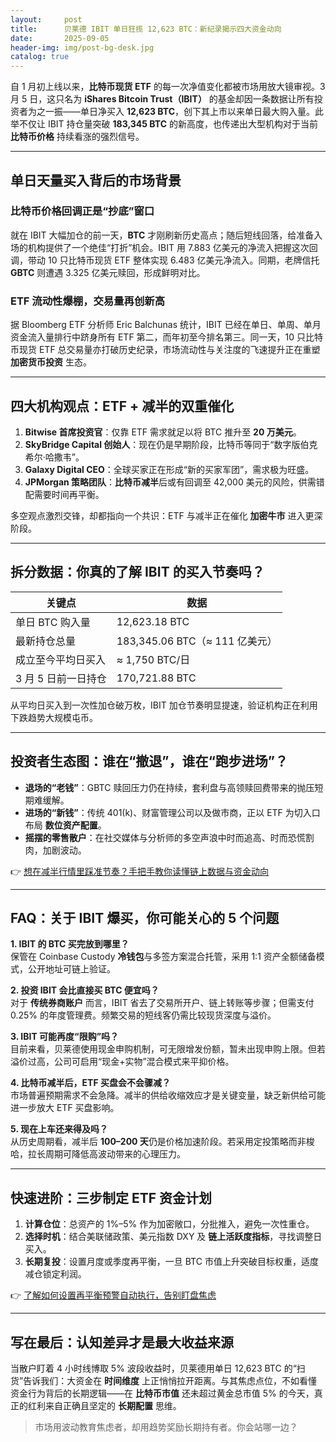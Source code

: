 ```yaml
---
layout:     post
title:      贝莱德 IBIT 单日狂揽 12,623 BTC：新纪录揭示四大资金动向
date:       2025-09-05
header-img: img/post-bg-desk.jpg
catalog: true
---
```


自 1 月初上线以来，**比特币现货 ETF** 的每一次净值变化都被市场用放大镜审视。3 月 5 日，这只名为 **iShares Bitcoin Trust（IBIT）** 的基金却因一条数据让所有投资者为之一振——单日净买入 **12,623 BTC**，创下其上市以来单日最大购入量。此举不仅让 IBIT 持仓量突破 **183,345 BTC** 的新高度，也传递出大型机构对于当前 **比特币价格** 持续看涨的强烈信号。

---

## 单日天量买入背后的市场背景

### 比特币价格回调正是“抄底”窗口

就在 IBIT 大幅加仓的前一天，**BTC** 才刚刷新历史高点；随后短线回落，给准备入场的机构提供了一个绝佳“打折”机会。IBIT 用 7.883 亿美元的净流入把握这次回调，带动 10 只比特币现货 ETF 整体实现 6.483 亿美元净流入。同期，老牌信托 **GBTC** 则遭遇 3.325 亿美元赎回，形成鲜明对比。

### ETF 流动性爆棚，交易量再创新高

据 Bloomberg ETF 分析师 Eric Balchunas 统计，IBIT 已经在单日、单周、单月资金流入量排行中跻身所有 ETF 第二，而年初至今排名第三。同一天，10 只比特币现货 ETF 总交易量亦打破历史纪录，市场流动性与关注度的飞速提升正在重塑 **加密货币投资** 生态。

---

## 四大机构观点：ETF + 减半的双重催化

1. **Bitwise 首席投资官**：仅靠 ETF 需求就足以将 BTC 推升至 **20 万美元**。
2. **SkyBridge Capital 创始人**：现在仍是早期阶段，比特币等同于“数字版伯克希尔·哈撒韦”。
3. **Galaxy Digital CEO**：全球买家正在形成“新的买家军团”，需求极为旺盛。
4. **JPMorgan 策略团队**：**比特币减半**后或有回调至 42,000 美元的风险，供需错配需要时间再平衡。

多空观点激烈交锋，却都指向一个共识：ETF 与减半正在催化 **加密牛市** 进入更深阶段。

---

## 拆分数据：你真的了解 IBIT 的买入节奏吗？

| 关键点 | 数据 |
|--------|------|
| 单日 BTC 购入量 | 12,623.18 BTC |
| 最新持仓总量 | 183,345.06 BTC（≈ 111 亿美元） |
| 成立至今平均日买入 | ≈ 1,750 BTC/日 |
| 3 月 5 日前一日持仓 | 170,721.88 BTC |

从平均日买入到一次性加仓破万枚，IBIT 加仓节奏明显提速，验证机构正在利用下跌趋势大规模屯币。

---

## 投资者生态图：谁在“撤退”，谁在“跑步进场”？

- **退场的“老钱”**：GBTC 赎回压力仍在持续，套利盘与高领赎回费带来的抛压短期难缓解。
- **进场的“新钱”**：传统 401(k)、财富管理公司以及做市商，正以 ETF 为切入口布局 **数位资产配置**。
- **摇摆的零售散户**：在社交媒体与分析师的多空声浪中时而追高、时而恐慌割肉，加剧波动。

👉 [想在减半行情里踩准节奏？手把手教你读懂链上数据与资金动向](https://okxdog.com/)

---

## FAQ：关于 IBIT 爆买，你可能关心的 5 个问题

**1. IBIT 的 BTC 买完放到哪里？**  
保管在 Coinbase Custody **冷钱包**与多签方案混合托管，采用 1:1 资产全额储备模式，公开地址可链上验证。

**2. 投资 IBIT 会比直接买 BTC 便宜吗？**  
对于 **传统券商账户** 而言，IBIT 省去了交易所开户、链上转账等步骤；但需支付 0.25% 的年度管理费。频繁交易的短线客仍需比较现货深度与溢价。

**3. IBIT 可能再度“限购”吗？**  
目前来看，贝莱德使用现金申购机制，可无限增发份额，暂未出现申购上限。但若溢价过高，公司可启用“现金+实物”混合模式来平抑价格。

**4. 比特币减半后，ETF 买盘会不会骤减？**  
市场普遍预期需求不会急降。减半的供给收缩效应才是关键变量，缺乏新供给可能进一步放大 ETF 买盘影响。

**5. 现在上车还来得及吗？**  
从历史周期看，减半后 **100–200 天**仍是价格加速阶段。若采用定投策略而非梭哈，拉长周期可降低高波动带来的心理压力。

---

## 快速进阶：三步制定 ETF 资金计划

1. **计算仓位**：总资产的 1%–5% 作为加密敞口，分批推入，避免一次性重仓。
2. **选择时机**：结合美联储政策、美元指数 DXY 及 **链上活跃度指标**，寻找调整日买入。
3. **长期复投**：设置月度或季度再平衡，一旦 BTC 市值上升突破目标权重，适度减仓锁定利润。

👉 [了解如何设置再平衡预警自动执行，告别盯盘焦虑](https://okxdog.com/)

---

## 写在最后：认知差异才是最大收益来源

当散户盯着 4 小时线博取 5% 波段收益时，贝莱德用单日 12,623 BTC 的“扫货”告诉我们：大资金在 **时间维度** 上正悄悄拉开距离。与其焦虑点位，不如看懂资金行为背后的长期逻辑——在 **比特币市值** 还未超过黄金总市值 5% 的今天，真正的红利来自正确且坚定的 **长期配置** 思维。

> 市场用波动教育焦虑者，却用趋势奖励长期持有者。你会站哪一边？